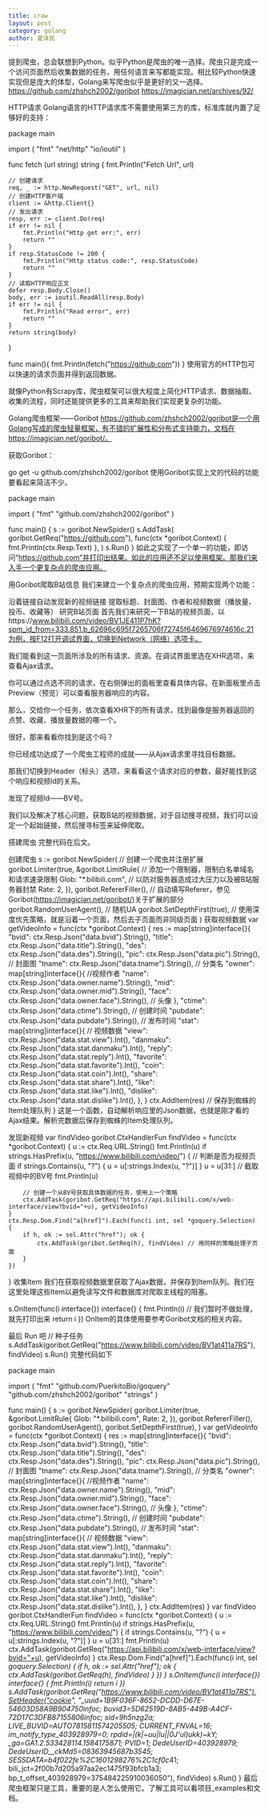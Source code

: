 ```yaml
---
title: craw
layout: post
category: golang
author: 夏泽民
---
```

提到爬虫，总会联想到Python。似乎Python是爬虫的唯一选择。爬虫只是完成一个访问页面然后收集数据的任务，用任何语言来写都能实现。相比较Python快速实现但是庞大的体型，Golang来写爬虫似乎是更好的又一选择。
https://github.com/zhshch2002/goribot
https://imagician.net/archives/92/
<!-- more -->
HTTP请求
Golang语言的HTTP请求库不需要使用第三方的库，标准库就内置了足够好的支持：

package main

import (
    "fmt"
    "net/http"
    "io/ioutil"
)

func fetch (url string) string {
    fmt.Println("Fetch Url", url)
    
    // 创建请求
    req, _ := http.NewRequest("GET", url, nil)
    // 创建HTTP客户端
    client := &http.Client{}
    // 发出请求
    resp, err := client.Do(req)
    if err != nil {
        fmt.Println("Http get err:", err)
        return ""
    }
    if resp.StatusCode != 200 {
        fmt.Println("Http status code:", resp.StatusCode)
        return ""
    }
    // 读取HTTP响应正文
    defer resp.Body.Close()
    body, err := ioutil.ReadAll(resp.Body)
    if err != nil {
        fmt.Println("Read error", err)
        return ""
    }
    return string(body)
}

func main(){
    fmt.Println(fetch("https://github.com"))
}
使用官方的HTTP包可以快速的请求页面并得到返回数据。

就像Python有Scrapy库，爬虫框架可以很大程度上简化HTTP请求、数据抽取、收集的流程，同时还能提供更多的工具来帮助我们实现更复杂的功能。

Golang爬虫框架——Goribot
https://github.com/zhshch2002/goribot是一个用Golang写成的爬虫轻量框架，有不错的扩展性和分布式支持能力，文档在https://imagician.net/goribot/。

获取Goribot：

go get -u github.com/zhshch2002/goribot
使用Goribot实现上文的代码的功能要看起来简洁不少。

package main

import (
    "fmt"
    "github.com/zhshch2002/goribot"
)

func main() {
    s := goribot.NewSpider()
    s.AddTask(
        goribot.GetReq("https://github.com"),
        func(ctx *goribot.Context) {
            fmt.Println(ctx.Resp.Text)
        },
    )
    s.Run()
}
如此之实现了一个单一的功能，即访问“https://github.com”并打印出结果。如此的应用还不足以使用框架。那我们来入手一个更复杂点的爬虫应用。

用Goribot爬取B站信息
我们来建立一个复杂点的爬虫应用，预期实现两个功能：

沿着链接自动发现新的视频链接
提取标题、封面图、作者和视频数据（播放量、投币、收藏等）
研究B站页面
首先我们来研究一下B站的视频页面，以https://www.bilibili.com/video/BV1JE411P7hK?spm_id_from=333.851.b_62696c695f7265706f72745f6469676974616c.21为例，按F12打开调试界面，切换到Network（网络）选项卡。



我们能看到这一页面所涉及的所有请求、资源。在调试界面里选在XHR选项，来查看Ajax请求。

你可以通过点选不同的请求，在右侧弹出的面板里查看具体内容。在新面板里点击Preview（预览）可以查看服务器响应的内容。

那么，交给你一个任务，依次查看XHR下的所有请求，找到最像是服务器返回的点赞、收藏、播放量数据的哪一个。

很好，那来看看你找到是这个吗？



你已经成功达成了一个爬虫工程师的成就——从Ajax请求里寻找目标数据。

那我们切换到Header（标头）选项，来看看这个请求对应的参数，最好能找到这个响应和视频Id的关系。



发现了视频Id——BV号。

我们以及解决了核心问题，获取B站的视频数据，对于自动搜寻视频，我们可以设定一个起始链接，然后搜寻<a>标签来延伸爬取。

搭建爬虫
完整代码在后文。

创建爬虫
s := goribot.NewSpider( // 创建一个爬虫并注册扩展
    goribot.Limiter(true, &goribot.LimitRule{ // 添加一个限制器，限制白名单域名和请求速录限制
        Glob: "*.bilibili.com",               // 以防对服务器造成过大压力以及被B站服务器封禁
        Rate: 2,
    }),
    goribot.RefererFiller(), // 自动填写Referer，参见Goribot(https://imagician.net/goribot/)关于扩展的部分
    goribot.RandomUserAgent(), // 随机UA
    goribot.SetDepthFirst(true), // 使用深度优先策略，就是沿着一个页面，然后去子页面而非同级页面
)
获取视频数据
var getVideoInfo = func(ctx *goribot.Context) {
    res := map[string]interface{}{
        "bvid":  ctx.Resp.Json("data.bvid").String(),
        "title": ctx.Resp.Json("data.title").String(),
        "des":   ctx.Resp.Json("data.des").String(),
        "pic":   ctx.Resp.Json("data.pic").String(),   // 封面图
        "tname": ctx.Resp.Json("data.tname").String(), // 分类名
        "owner": map[string]interface{}{ //视频作者
            "name": ctx.Resp.Json("data.owner.name").String(),
            "mid":  ctx.Resp.Json("data.owner.mid").String(),
            "face": ctx.Resp.Json("data.owner.face").String(), // 头像
        },
        "ctime":   ctx.Resp.Json("data.ctime").String(), // 创建时间
        "pubdate": ctx.Resp.Json("data.pubdate").String(), // 发布时间
        "stat": map[string]interface{}{ // 视频数据
            "view":     ctx.Resp.Json("data.stat.view").Int(),
            "danmaku":  ctx.Resp.Json("data.stat.danmaku").Int(),
            "reply":    ctx.Resp.Json("data.stat.reply").Int(),
            "favorite": ctx.Resp.Json("data.stat.favorite").Int(),
            "coin":     ctx.Resp.Json("data.stat.coin").Int(),
            "share":    ctx.Resp.Json("data.stat.share").Int(),
            "like":     ctx.Resp.Json("data.stat.like").Int(),
            "dislike":  ctx.Resp.Json("data.stat.dislike").Int(),
        },
    }
    ctx.AddItem(res) // 保存到蜘蛛的Item处理队列
}
这是一个函数，自动解析响应里的Json数据，也就是刚才看的Ajax结果。解析完数据后保存到蜘蛛的Item处理队列。

发现新视频
var findVideo goribot.CtxHandlerFun
findVideo = func(ctx *goribot.Context) {
    u := ctx.Req.URL.String()
    fmt.Println(u)
    if strings.HasPrefix(u, "https://www.bilibili.com/video/") { // 判断是否为视频页面
        if strings.Contains(u, "?") {
            u = u[:strings.Index(u, "?")]
        }
        u = u[31:] // 截取视频中的BV号
        fmt.Println(u)
        
        // 创建一个从BV号获取具体数据的任务，使用上一个策略
        ctx.AddTask(goribot.GetReq("https://api.bilibili.com/x/web-interface/view?bvid="+u), getVideoInfo)
    }
    ctx.Resp.Dom.Find("a[href]").Each(func(i int, sel *goquery.Selection) {
        if h, ok := sel.Attr("href"); ok {
            ctx.AddTask(goribot.GetReq(h), findVideo) // 用同样的策略处理子页面
        }
    })
}
收集Item
我们在获取视频数据里获取了Ajax数据，并保存到Item队列。我们在这里处理这些Item以避免读写文件和数据库对爬取主线程的阻塞。

s.OnItem(func(i interface{}) interface{} {
    fmt.Println(i) // 我们暂时不做处理，就先打印出来
    return i
})
OnItem的具体使用要参考Goribot文档的相关内容。

最后 Run 吧
// 种子任务
s.AddTask(goribot.GetReq("https://www.bilibili.com/video/BV1at411a7RS"), findVideo)
s.Run()
完整代码如下

package main

import (
    "fmt"
    "github.com/PuerkitoBio/goquery"
    "github.com/zhshch2002/goribot"
    "strings"
)

func main() {
    s := goribot.NewSpider(
        goribot.Limiter(true, &goribot.LimitRule{
            Glob: "*.bilibili.com",
            Rate: 2,
        }),
        goribot.RefererFiller(),
        goribot.RandomUserAgent(),
        goribot.SetDepthFirst(true),
    )
    var getVideoInfo = func(ctx *goribot.Context) {
        res := map[string]interface{}{
            "bvid":  ctx.Resp.Json("data.bvid").String(),
            "title": ctx.Resp.Json("data.title").String(),
            "des":   ctx.Resp.Json("data.des").String(),
            "pic":   ctx.Resp.Json("data.pic").String(),   // 封面图
            "tname": ctx.Resp.Json("data.tname").String(), // 分类名
            "owner": map[string]interface{}{ //视频作者
                "name": ctx.Resp.Json("data.owner.name").String(),
                "mid":  ctx.Resp.Json("data.owner.mid").String(),
                "face": ctx.Resp.Json("data.owner.face").String(), // 头像
            },
            "ctime":   ctx.Resp.Json("data.ctime").String(), // 创建时间
            "pubdate": ctx.Resp.Json("data.pubdate").String(), // 发布时间
            "stat": map[string]interface{}{ // 视频数据
                "view":     ctx.Resp.Json("data.stat.view").Int(),
                "danmaku":  ctx.Resp.Json("data.stat.danmaku").Int(),
                "reply":    ctx.Resp.Json("data.stat.reply").Int(),
                "favorite": ctx.Resp.Json("data.stat.favorite").Int(),
                "coin":     ctx.Resp.Json("data.stat.coin").Int(),
                "share":    ctx.Resp.Json("data.stat.share").Int(),
                "like":     ctx.Resp.Json("data.stat.like").Int(),
                "dislike":  ctx.Resp.Json("data.stat.dislike").Int(),
            },
        }
        ctx.AddItem(res)
    }
    var findVideo goribot.CtxHandlerFun
    findVideo = func(ctx *goribot.Context) {
        u := ctx.Req.URL.String()
        fmt.Println(u)
        if strings.HasPrefix(u, "https://www.bilibili.com/video/") {
            if strings.Contains(u, "?") {
                u = u[:strings.Index(u, "?")]
            }
            u = u[31:]
            fmt.Println(u)
            ctx.AddTask(goribot.GetReq("https://api.bilibili.com/x/web-interface/view?bvid="+u), getVideoInfo)
        }
        ctx.Resp.Dom.Find("a[href]").Each(func(i int, sel *goquery.Selection) {
            if h, ok := sel.Attr("href"); ok {
                ctx.AddTask(goribot.GetReq(h), findVideo)
            }
        })
    }
    s.OnItem(func(i interface{}) interface{} {
        fmt.Println(i)
        return i
    })
    s.AddTask(goribot.GetReq("https://www.bilibili.com/video/BV1at411a7RS").SetHeader("cookie", "_uuid=1B9F036F-8652-DCDD-D67E-54603D58A9B904750infoc; buvid3=5D62519D-8AB5-449B-A4CF-72D17C3DFB87155806infoc; sid=9h5nzg2a; LIVE_BUVID=AUTO7815811574205505; CURRENT_FNVAL=16; im_notify_type_403928979=0; rpdid=|(k|~uu|lu||0J'ul)ukk)~kY; _ga=GA1.2.533428114.1584175871; PVID=1; DedeUserID=403928979; DedeUserID__ckMd5=08363945687b3545; SESSDATA=b4f022fe%2C1601298276%2C1cf0c*41; bili_jct=2f00b7d205a97aa2ec1475f93bfcb1a3; bp_t_offset_403928979=375484225910036050"), findVideo)
    s.Run()
}
最后
爬虫框架只是工具，重要的是人怎么使用它。了解工具可以看项目_examples和文档。

